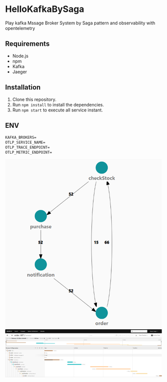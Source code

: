 # HelloKafkaBySaga
Play kafka Mssage Broker System by Saga pattern and observability with opentelemetry

## Requirements

- Node.js
- npm
- Kafka
- Jaeger

## Installation

1. Clone this repository.
2. Run `npm install` to install the dependencies.
3. Run `npm start` to execute all service instant.

## ENV
```
KAFKA_BROKERS=
OTLP_SERVICE_NAME=
OTLP_TRACE_ENDPOINT=
OTLP_METRIC_ENDPOINT=
```

<img src="Screenshot_1.png">
<img src="Screenshot_2.png">
